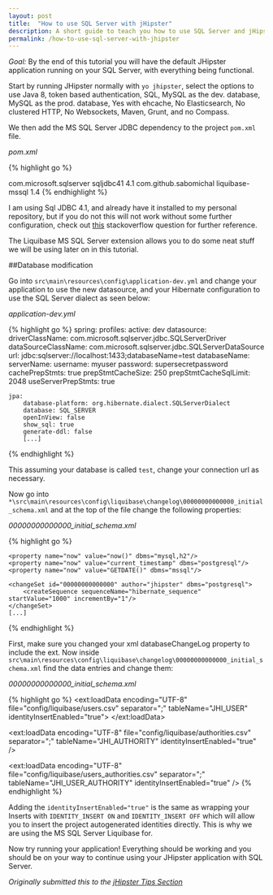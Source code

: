 ```yaml
---
layout: post
title:  "How to use SQL Server with jHipster"
description: A short guide to teach you how to use SQL Server and jHipster together.
permalink: /how-to-use-sql-server-with-jhipster
---
```

_Goal:_ By the end of this tutorial you will have the default JHipster application running on your SQL Server, with everything being functional.

Start by running JHipster normally with `yo jhipster`, select the options to use Java 8, token based authentication, SQL, MySQL as the dev. database, MySQL as the prod. database, Yes with ehcache, No Elasticsearch, No clustered HTTP, No Websockets, Maven, Grunt, and no Compass.

We then add the MS SQL Server JDBC dependency to the project `pom.xml` file.

_pom.xml_

{% highlight go %}
<!-- Microsoft JDBC -->
<dependency>
    <groupId>com.microsoft.sqlserver</groupId>
    <artifactId>sqljdbc41</artifactId>
    <version>4.1</version>
</dependency>
<!-- Liquibase MS SQL Server extensions -->
<dependency>
    <groupId>com.github.sabomichal</groupId>
    <artifactId>liquibase-mssql</artifactId>
    <version>1.4</version>
</dependency>
{% endhighlight %}    

I am using Sql JDBC 4.1, and already have it installed to my personal repository, but if you do not this will not work without some further configuration, check out [this](https://stackoverflow.com/questions/30207842/add-external-library-jar-to-spring-boot-jar-internal-lib) stackoverflow question for further reference.

The Liquibase MS SQL Server extension allows you to do some neat stuff we will be using later on in this tutorial.

##Database modification

Go into `src\main\resources\config\application-dev.yml` and change your application to use the new datasource, and your Hibernate configuration to use the SQL Server dialect as seen below:

_application-dev.yml_

{% highlight go %}
spring:
    profiles:
        active: dev
    datasource:
        driverClassName: com.microsoft.sqlserver.jdbc.SQLServerDriver
        dataSourceClassName: com.microsoft.sqlserver.jdbc.SQLServerDataSource
        url: jdbc:sqlserver://localhost:1433;databaseName=test
        databaseName:
        serverName:
        username: myuser
        password: supersecretpassword
        cachePrepStmts: true
        prepStmtCacheSize: 250
        prepStmtCacheSqlLimit: 2048
        useServerPrepStmts: true

    jpa:
        database-platform: org.hibernate.dialect.SQLServerDialect
        database: SQL_SERVER
        openInView: false
        show_sql: true
        generate-ddl: false
        [...]
{% endhighlight %}

This assuming your database is called `test`, change your connection url as necessary.

Now go into `*\src\main\resources\config\liquibase\changelog\00000000000000_initial_schema.xml` and at the top of the file change the following properties:

_00000000000000_initial_schema.xml_

{% highlight go %}
<databaseChangeLog
    xmlns="http://www.liquibase.org/xml/ns/dbchangelog"
    xmlns:ext="http://www.liquibase.org/xml/ns/dbchangelog-ext"
    xmlns:xsi="http://www.w3.org/2001/XMLSchema-instance"
    xsi:schemaLocation="http://www.liquibase.org/xml/ns/dbchangelog http://www.liquibase.org/xml/ns/dbchangelog/dbchangelog-3.1.xsd
    http://www.liquibase.org/xml/ns/dbchangelog-ext http://www.liquibase.org/xml/ns/dbchangelog/dbchangelog-ext.xsd">

    <property name="now" value="now()" dbms="mysql,h2"/>
    <property name="now" value="current_timestamp" dbms="postgresql"/>
    <property name="now" value="GETDATE()" dbms="mssql"/>

    <changeSet id="00000000000000" author="jhipster" dbms="postgresql">
        <createSequence sequenceName="hibernate_sequence" startValue="1000" incrementBy="1"/>
    </changeSet>
    [...]
{% endhighlight %}

First, make sure you changed your xml databaseChangeLog property to include the ext. Now inside `src\main\resources\config\liquibase\changelog\00000000000000_initial_schema.xml` find the data entries and change them:

_00000000000000_initial_schema.xml_

{% highlight go %}
<ext:loadData encoding="UTF-8"
            file="config/liquibase/users.csv"
            separator=";"
            tableName="JHI_USER" identityInsertEnabled="true">
    <column name="activated" type="boolean"/>
    <column name="created_date" type="timestamp"/>
</ext:loadData>
<dropDefaultValue tableName="JHI_USER" columnName="created_date" columnDataType="datetime"/>

<ext:loadData encoding="UTF-8"
                file="config/liquibase/authorities.csv"
                separator=";"
                tableName="JHI_AUTHORITY"
                identityInsertEnabled="true" />

<ext:loadData encoding="UTF-8"
                file="config/liquibase/users_authorities.csv"
                separator=";"
                tableName="JHI_USER_AUTHORITY"
                identityInsertEnabled="true" />
{% endhighlight %}

Adding the `identityInsertEnabled="true"` is the same as wrapping your Inserts with `IDENTITY_INSERT ON` and `IDENTITY_INSERT OFF` which will allow you to insert the project autogenerated identities directly. This is why we are using the MS SQL Server Liquibase for.

Now try running your application! Everything should be working and you should be on your way to continue using your JHipster application with SQL Server.

_Originally submitted this to the [jHipster Tips Section][1]_

[1]: https://jhipster.github.io/tips/004_tip_using_ms_sql_server.html

